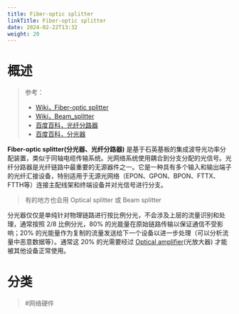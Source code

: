 ```yaml
---
title: Fiber-optic splitter
linkTitle: Fiber-optic splitter
date: 2024-02-22T13:32
weight: 20
---
```


# 概述

> 参考：
> 
> - [Wiki，Fiber-optic splitter](https://en.wikipedia.org/wiki/Fiber-optic_splitter)
> - [Wiki，Beam_splitter](https://en.wikipedia.org/wiki/Beam_splitter)
> - [百度百科，光纤分路器](https://baike.baidu.com/item/%E5%85%89%E7%BA%A4%E5%88%86%E8%B7%AF%E5%99%A8)
> - [百度百科，分光器](https://baike.baidu.com/item/%E5%88%86%E5%85%89%E5%99%A8)

**Fiber-optic splitter(分光器、光纤分路器)** 是基于石英基板的集成波导光功率分配装置，类似于同轴电缆传输系统。光网络系统使用耦合到分支分配的光信号。光纤分路器是光纤链路中最重要的无源器件之一。它是一种具有多个输入和输出端子的光纤汇接设备，特别适用于无源光网络（EPON、GPON、BPON、FTTX、FTTH等）连接主配线架和终端设备并对光信号进行分支。

> 有的地方也会用 Optical splitter 或 Beam splitter

分光器仅仅是单纯针对物理链路进行按比例分光，不会涉及上层的流量识别和处理，通常按照 2/8 比例分光，80% 的光能量在原始链路传输以保证通信不受影响；20% 的光能量作为复制的流量发送给下一个设备以进一步处理（可以分析流量中恶意数据等）。通常这 20% 的光需要经过 [Optical amplifier](docs/4.数据通信/Networking%20device/Optical%20amplifier.md)(光放大器) 才能被其他设备正常使用。

# 分类

> #网络硬件